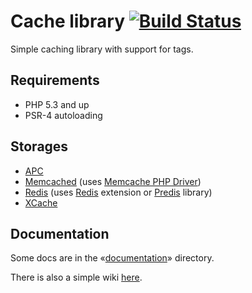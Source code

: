 Cache library [![Build Status](https://travis-ci.org/endeveit/cache.png?branch=v0.2)](https://travis-ci.org/endeveit/cache)
=============

Simple caching library with support for tags.

Requirements
------------

* PHP 5.3 and up
* PSR-4 autoloading

Storages
--------
* [APC](http://php.net/apc)
* [Memcached](http://memcached.org/) (uses [Memcache PHP Driver](http://php.net/book.memcache.php))
* [Redis](http://redis.io) (uses [Redis](https://github.com/nicolasff/phpredis/) extension or [Predis](https://github.com/nrk/predis) library)
* [XCache](http://xcache.lighttpd.net/)

Documentation
-------------

Some docs are in the «[documentation](https://github.com/endeveit/cache/tree/master/documentation)» directory.

There is also a simple wiki [here](https://github.com/endeveit/cache/wiki).
